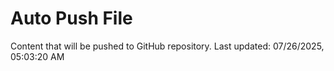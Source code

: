 # Auto Push File

Content that will be pushed to GitHub repository.
Last updated: 07/26/2025, 05:03:20 AM